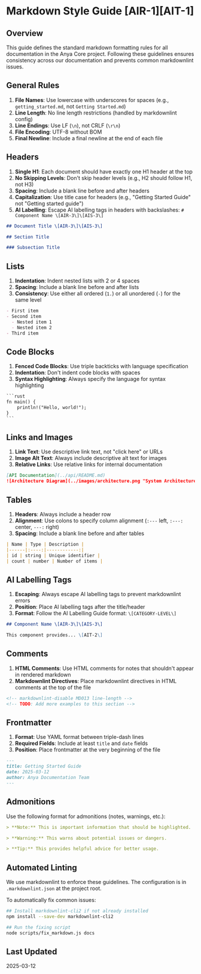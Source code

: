# Markdown Style Guide \[AIR-1\]\[AIT-1\]

<!-- markdownlint-disable MD013 line-length -->

## Overview

This guide defines the standard markdown formatting rules for all documentation in the Anya Core project. Following these guidelines ensures consistency across our documentation and prevents common markdownlint issues.

## General Rules

1. **File Names**: Use lowercase with underscores for spaces (e.g., `getting_started.md`, not `Getting Started.md`)
2. **Line Length**: No line length restrictions (handled by markdownlint config)
3. **Line Endings**: Use LF (`\n`), not CRLF (`\r\n`)
4. **File Encoding**: UTF-8 without BOM
5. **Final Newline**: Include a final newline at the end of each file

## Headers

1. **Single H1**: Each document should have exactly one H1 header at the top
2. **No Skipping Levels**: Don't skip header levels (e.g., H2 should follow H1, not H3)
3. **Spacing**: Include a blank line before and after headers
4. **Capitalization**: Use title case for headers (e.g., "Getting Started Guide" not "Getting started guide")
5. **AI Labelling**: Escape AI labelling tags in headers with backslashes: `# Component Name \[AIR-3\]\[AIS-3\]`

```markdown
## Document Title \[AIR-3\]\[AIS-3\]

## Section Title

### Subsection Title
```

## Lists

1. **Indentation**: Indent nested lists with 2 or 4 spaces
2. **Spacing**: Include a blank line before and after lists
3. **Consistency**: Use either all ordered (`1.`) or all unordered (`-`) for the same level

```markdown
- First item
- Second item
  - Nested item 1
  - Nested item 2
- Third item
```

## Code Blocks

1. **Fenced Code Blocks**: Use triple backticks with language specification
2. **Indentation**: Don't indent code blocks with spaces
3. **Syntax Highlighting**: Always specify the language for syntax highlighting

```markdown
​```rust
fn main() {
    println!("Hello, world!");
}
​```
```

## Links and Images

1. **Link Text**: Use descriptive link text, not "click here" or URLs
2. **Image Alt Text**: Always include descriptive alt text for images
3. **Relative Links**: Use relative links for internal documentation

```markdown
[API Documentation](../api/README.md)
![Architecture Diagram](../images/architecture.png "System Architecture")
```

## Tables

1. **Headers**: Always include a header row
2. **Alignment**: Use colons to specify column alignment (`:---` left, `:---:` center, `---:` right)
3. **Spacing**: Include a blank line before and after tables

```markdown
| Name | Type | Description |
|------|:----:|------------:|
| id | string | Unique identifier |
| count | number | Number of items |
```

## AI Labelling Tags

1. **Escaping**: Always escape AI labelling tags to prevent markdownlint errors
2. **Position**: Place AI labelling tags after the title/header
3. **Format**: Follow the AI Labelling Guide format: `\[CATEGORY-LEVEL\]`

```markdown
## Component Name \[AIR-3\]\[AIS-3\]

This component provides... \[AIT-2\]
```

## Comments

1. **HTML Comments**: Use HTML comments for notes that shouldn't appear in rendered markdown
2. **Markdownlint Directives**: Place markdownlint directives in HTML comments at the top of the file

```markdown
<!-- markdownlint-disable MD013 line-length -->
<!-- TODO: Add more examples to this section -->
```

## Frontmatter

1. **Format**: Use YAML format between triple-dash lines
2. **Required Fields**: Include at least `title` and `date` fields
3. **Position**: Place frontmatter at the very beginning of the file

```markdown
---
title: Getting Started Guide
date: 2025-03-12
author: Anya Documentation Team
---
```

## Admonitions

Use the following format for admonitions (notes, warnings, etc.):

```markdown
> **Note:** This is important information that should be highlighted.

> **Warning:** This warns about potential issues or dangers.

> **Tip:** This provides helpful advice for better usage.
```

## Automated Linting

We use markdownlint to enforce these guidelines. The configuration is in `.markdownlint.json` at the project root.

To automatically fix common issues:

```bash
## Install markdownlint-cli2 if not already installed
npm install --save-dev markdownlint-cli2

## Run the fixing script
node scripts/fix_markdown.js docs
```

## Last Updated

2025-03-12 